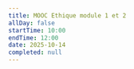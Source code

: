 ```yaml
---
title: MOOC Ethique module 1 et 2
allDay: false
startTime: 10:00
endTime: 12:00
date: 2025-10-14
completed: null
---
```

